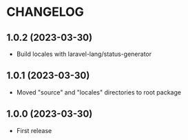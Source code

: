CHANGELOG
=========


1.0.2 (2023-03-30)
------------------

- Build locales with laravel-lang/status-generator


1.0.1 (2023-03-30)
------------------

- Moved "source" and "locales" directories to root package


1.0.0 (2023-03-30)
------------------

- First release
